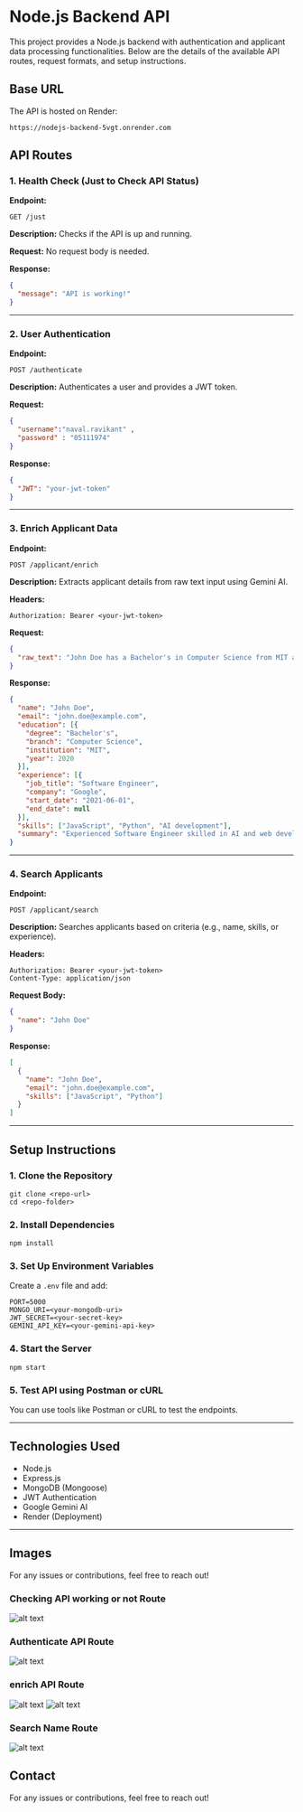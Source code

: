 # Node.js Backend API

This project provides a Node.js backend with authentication and applicant data processing functionalities. Below are the details of the available API routes, request formats, and setup instructions.

## Base URL
The API is hosted on Render:
```
https://nodejs-backend-5vgt.onrender.com
```

## API Routes

### 1. Health Check (Just to Check API Status)
**Endpoint:**
```
GET /just
```
**Description:** Checks if the API is up and running.

**Request:**
No request body is needed.

**Response:**
```json
{
  "message": "API is working!"
}
```

---

### 2. User Authentication
**Endpoint:**
```
POST /authenticate
```
**Description:** Authenticates a user and provides a JWT token.

**Request:**
```json
{
  "username":"naval.ravikant" , 
  "password" : "05111974"
}
```

**Response:**
```json
{
  "JWT": "your-jwt-token"
}
```

---

### 3. Enrich Applicant Data
**Endpoint:**
```
POST /applicant/enrich
```
**Description:** Extracts applicant details from raw text input using Gemini AI.

**Headers:**
```
Authorization: Bearer <your-jwt-token>
```

**Request:**
```json
{
  "raw_text": "John Doe has a Bachelor's in Computer Science from MIT and has worked at Google as a Software Engineer. He is skilled in JavaScript, Python, and AI development."
}
```

**Response:**
```json
{
  "name": "John Doe",
  "email": "john.doe@example.com",
  "education": [{
    "degree": "Bachelor's",
    "branch": "Computer Science",
    "institution": "MIT",
    "year": 2020
  }],
  "experience": [{
    "job_title": "Software Engineer",
    "company": "Google",
    "start_date": "2021-06-01",
    "end_date": null
  }],
  "skills": ["JavaScript", "Python", "AI development"],
  "summary": "Experienced Software Engineer skilled in AI and web development."
}
```

---


### 4. Search Applicants
**Endpoint:**
```
POST /applicant/search
```
**Description:** Searches applicants based on criteria (e.g., name, skills, or experience).

**Headers:**
```
Authorization: Bearer <your-jwt-token>
Content-Type: application/json
```

**Request Body:**
```json
{
  "name": "John Doe"
}
```

**Response:**
```json
[
  {
    "name": "John Doe",
    "email": "john.doe@example.com",
    "skills": ["JavaScript", "Python"]
  }
]
```



---

## Setup Instructions

### 1. Clone the Repository
```
git clone <repo-url>
cd <repo-folder>
```

### 2. Install Dependencies
```
npm install
```

### 3. Set Up Environment Variables
Create a `.env` file and add:
```
PORT=5000
MONGO_URI=<your-mongodb-uri>
JWT_SECRET=<your-secret-key>
GEMINI_API_KEY=<your-gemini-api-key>
```

### 4. Start the Server
```
npm start
```

### 5. Test API using Postman or cURL
You can use tools like Postman or cURL to test the endpoints.

---

## Technologies Used
- Node.js
- Express.js
- MongoDB (Mongoose)
- JWT Authentication
- Google Gemini AI
- Render (Deployment)

---
## Images 
For any issues or contributions, feel free to reach out!
### Checking API working or not Route
![alt text](image.png)

### Authenticate API Route
![alt text](image-1.png)

### enrich API Route

![alt text](image-2.png)
![alt text](image-3.png)

### Search Name Route

![alt text](image-4.png)

## Contact
For any issues or contributions, feel free to reach out!

